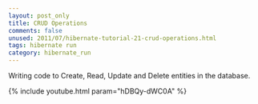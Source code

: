 ```yaml
---           
layout: post_only
title: CRUD Operations
comments: false
unused: 2011/07/hibernate-tutorial-21-crud-operations.html
tags: hibernate run
category: hibernate_run
---
```


Writing code to Create, Read, Update and Delete entities in the database.

{% include youtube.html param="hDBQy-dWC0A" %}